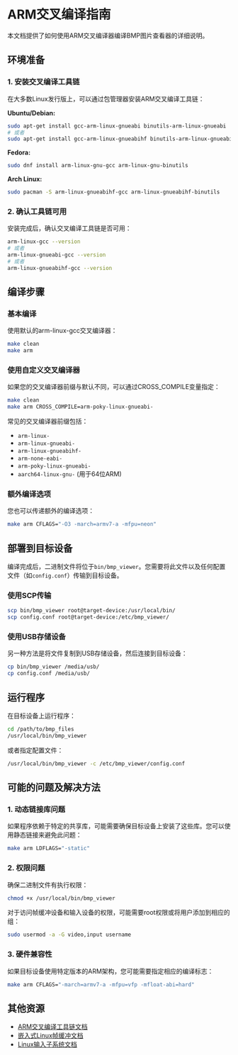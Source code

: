 # ARM交叉编译指南

本文档提供了如何使用ARM交叉编译器编译BMP图片查看器的详细说明。

## 环境准备

### 1. 安装交叉编译工具链

在大多数Linux发行版上，可以通过包管理器安装ARM交叉编译工具链：

**Ubuntu/Debian:**
```bash
sudo apt-get install gcc-arm-linux-gnueabi binutils-arm-linux-gnueabi
# 或者
sudo apt-get install gcc-arm-linux-gnueabihf binutils-arm-linux-gnueabihf
```

**Fedora:**
```bash
sudo dnf install arm-linux-gnu-gcc arm-linux-gnu-binutils
```

**Arch Linux:**
```bash
sudo pacman -S arm-linux-gnueabihf-gcc arm-linux-gnueabihf-binutils
```

### 2. 确认工具链可用

安装完成后，确认交叉编译工具链是否可用：

```bash
arm-linux-gcc --version
# 或者
arm-linux-gnueabi-gcc --version
# 或者
arm-linux-gnueabihf-gcc --version
```

## 编译步骤

### 基本编译

使用默认的arm-linux-gcc交叉编译器：

```bash
make clean
make arm
```

### 使用自定义交叉编译器

如果您的交叉编译器前缀与默认不同，可以通过CROSS_COMPILE变量指定：

```bash
make clean
make arm CROSS_COMPILE=arm-poky-linux-gnueabi-
```

常见的交叉编译器前缀包括：
- `arm-linux-`
- `arm-linux-gnueabi-`
- `arm-linux-gnueabihf-`
- `arm-none-eabi-`
- `arm-poky-linux-gnueabi-`
- `aarch64-linux-gnu-` (用于64位ARM)

### 额外编译选项

您也可以传递额外的编译选项：

```bash
make arm CFLAGS="-O3 -march=armv7-a -mfpu=neon"
```

## 部署到目标设备

编译完成后，二进制文件将位于`bin/bmp_viewer`。您需要将此文件以及任何配置文件（如`config.conf`）传输到目标设备。

### 使用SCP传输

```bash
scp bin/bmp_viewer root@target-device:/usr/local/bin/
scp config.conf root@target-device:/etc/bmp_viewer/
```

### 使用USB存储设备

另一种方法是将文件复制到USB存储设备，然后连接到目标设备：

```bash
cp bin/bmp_viewer /media/usb/
cp config.conf /media/usb/
```

## 运行程序

在目标设备上运行程序：

```bash
cd /path/to/bmp_files
/usr/local/bin/bmp_viewer
```

或者指定配置文件：

```bash
/usr/local/bin/bmp_viewer -c /etc/bmp_viewer/config.conf
```

## 可能的问题及解决方法

### 1. 动态链接库问题

如果程序依赖于特定的共享库，可能需要确保目标设备上安装了这些库。您可以使用静态链接来避免此问题：

```bash
make arm LDFLAGS="-static"
```

### 2. 权限问题

确保二进制文件有执行权限：

```bash
chmod +x /usr/local/bin/bmp_viewer
```

对于访问帧缓冲设备和输入设备的权限，可能需要root权限或将用户添加到相应的组：

```bash
sudo usermod -a -G video,input username
```

### 3. 硬件兼容性

如果目标设备使用特定版本的ARM架构，您可能需要指定相应的编译标志：

```bash
make arm CFLAGS="-march=armv7-a -mfpu=vfp -mfloat-abi=hard"
```

## 其他资源

- [ARM交叉编译工具链文档](https://developer.arm.com/tools-and-software/open-source-software/developer-tools/gnu-toolchain)
- [嵌入式Linux帧缓冲文档](https://www.kernel.org/doc/Documentation/fb/framebuffer.txt)
- [Linux输入子系统文档](https://www.kernel.org/doc/Documentation/input/input.txt)
